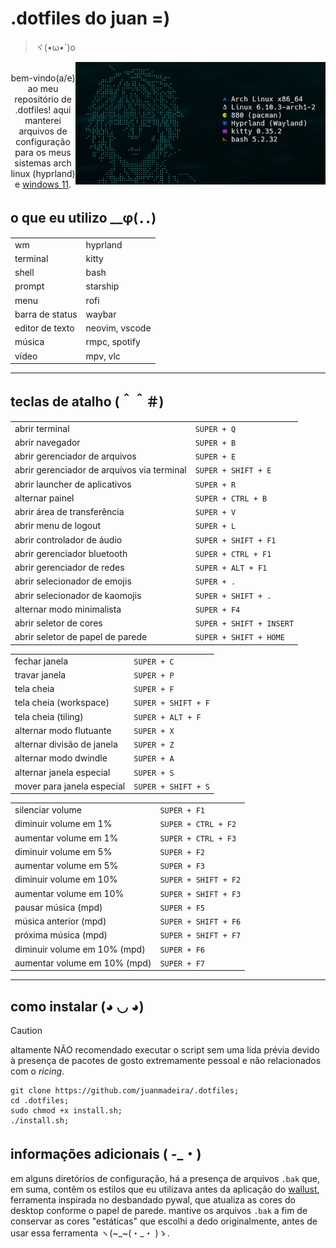 # .dotfiles do juan =)
>ヾ(•ω•`)o
<p align="center">
	<img src="https://github.com/juanmadeira/.dotfiles/blob/main/screenshots/2024-08-07.png" align="right" width="400px" alt="hyprland screenshot"
</p>
<br>
bem-vindo(a/e) ao meu repositório de .dotfiles! aqui manterei arquivos de configuração para os meus sistemas arch linux (hyprland) e <a href="https://github.com/juanmadeira/.dotfiles/tree/windows">windows 11</a>.
<br>

## o que eu utilizo __φ(．．)
|                 |                |
| --------------- | -------------- |
| wm              | hyprland       |
| terminal        | kitty          |
| shell           | bash           |
| prompt          | starship       |
| menu            | rofi           |
| barra de status | waybar         |
| editor de texto | neovim, vscode |
| música          | rmpc, spotify  |
| vídeo           | mpv, vlc       |

---
## teclas de atalho (＾＾＃)
|                                            |                          |
| ------------------------------------------ | ------------------------ |
| abrir terminal                             | `SUPER + Q`              |
| abrir navegador                            | `SUPER + B`              |
| abrir gerenciador de arquivos              | `SUPER + E`              |
| abrir gerenciador de arquivos via terminal | `SUPER + SHIFT + E`      |
| abrir launcher de aplicativos              | `SUPER + R`              |
| alternar painel                            | `SUPER + CTRL + B`       |
| abrir área de transferência                | `SUPER + V`              |
| abrir menu de logout                       | `SUPER + L`              |
| abrir controlador de áudio                 | `SUPER + SHIFT + F1`     |
| abrir gerenciador bluetooth                | `SUPER + CTRL + F1`      |
| abrir gerenciador de redes                 | `SUPER + ALT + F1`       |
| abrir selecionador de emojis               | `SUPER + .`              |
| abrir selecionador de kaomojis             | `SUPER + SHIFT + .`      |
| alternar modo minimalista                  | `SUPER + F4`             |
| abrir seletor de cores                     | `SUPER + SHIFT + INSERT` |
| abrir seletor de papel de parede           | `SUPER + SHIFT + HOME`   |

|                            |                     |
| -------------------------- | ------------------- |
| fechar janela              | `SUPER + C`         |
| travar janela              | `SUPER + P`         |
| tela cheia                 | `SUPER + F`         |
| tela cheia (workspace)     | `SUPER + SHIFT + F` |
| tela cheia (tiling)        | `SUPER + ALT + F`   |
| alternar modo flutuante    | `SUPER + X`         |
| alternar divisão de janela | `SUPER + Z`         |
| alternar modo dwindle      | `SUPER + A`         |
| alternar janela especial   | `SUPER + S`         |
| mover para janela especial | `SUPER + SHIFT + S` |

|                              |                      |
| ---------------------------- | -------------------- |
| silenciar volume             | `SUPER + F1`         |
| diminuir volume em 1%        | `SUPER + CTRL + F2`  |
| aumentar volume em 1%        | `SUPER + CTRL + F3`  |
| diminuir volume em 5%        | `SUPER + F2`         |
| aumentar volume em 5%        | `SUPER + F3`         |
| diminuir volume em 10%       | `SUPER + SHIFT + F2` |
| aumentar volume em 10%       | `SUPER + SHIFT + F3` |
| pausar música (mpd)          | `SUPER + F5`         |
| música anterior (mpd)        | `SUPER + SHIFT + F6` |
| próxima música (mpd)         | `SUPER + SHIFT + F7` |
| diminuir volume em 10% (mpd) | `SUPER + F6`         |
| aumentar volume em 10% (mpd) | `SUPER + F7`         |

---
## como instalar \(◕ ◡ ◕\)
> [!CAUTION]
> altamente NÃO recomendado executar o script sem uma lida prévia devido à presença de pacotes de gosto extremamente pessoal e não relacionados com o _ricing_.
```shell
git clone https://github.com/juanmadeira/.dotfiles;
cd .dotfiles;
sudo chmod +x install.sh;
./install.sh;
```

## informações adicionais ( -_・)
em alguns diretórios de configuração, há a presença de arquivos ```.bak``` que, em suma, contêm os estilos que eu utilizava antes da aplicação do <a href="https://codeberg.org/explosion-mental/wallust" target="_blank">wallust</a>, ferramenta inspirada no desbandado pywal, que atualiza as cores do desktop conforme o papel de parede. mantive os arquivos ```.bak``` a fim de conservar as cores "estáticas" que escolhi a dedo originalmente, antes de usar essa ferramenta ヽ(~_~(・_・ )ゝ.
